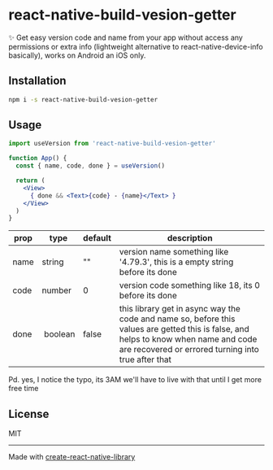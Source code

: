 # react-native-build-vesion-getter

✨ Get easy version code and name from your app without access any permissions or extra info (lightweight alternative to react-native-device-info basically), works on Android an iOS only.

## Installation

```sh
npm i -s react-native-build-vesion-getter
```

## Usage

```jsx
import useVersion from 'react-native-build-vesion-getter'

function App() {
  const { name, code, done } = useVersion()

  return (
    <View>
      { done && <Text>{code} - {name}</Text> }
    </View>
  )
}
```

|prop | type    | default | description|
|----|---------|---------|-------------|
|name | string  | ""      | version name something like '4.79.3', this is a empty string before its done|
|code | number  | 0       | version code something like 18, its 0 before its done|
|done | boolean | false   | this library get in async way the code and name so, before this values are getted this is false, and helps to know when name and code are recovered or errored turning into true after that|

Pd. yes, I notice the typo, its 3AM we'll have to live with that until I get more free time

## License

MIT

---

Made with [create-react-native-library](https://github.com/callstack/react-native-builder-bob)
